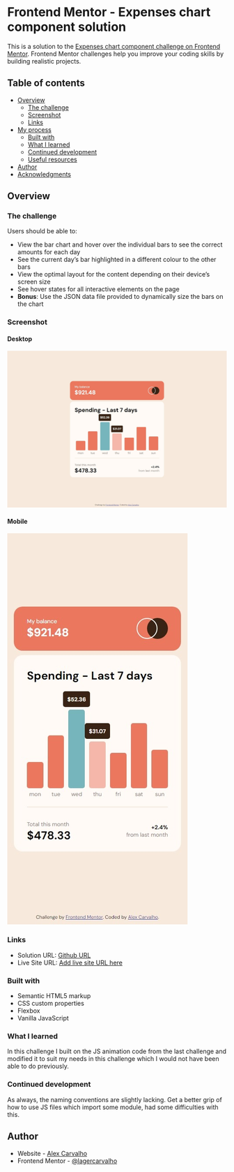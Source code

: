 # Frontend Mentor - Expenses chart component solution

This is a solution to the [Expenses chart component challenge on Frontend Mentor](https://www.frontendmentor.io/challenges/expenses-chart-component-e7yJBUdjwt). Frontend Mentor challenges help you improve your coding skills by building realistic projects. 

## Table of contents

- [Overview](#overview)
  - [The challenge](#the-challenge)
  - [Screenshot](#screenshot)
  - [Links](#links)
- [My process](#my-process)
  - [Built with](#built-with)
  - [What I learned](#what-i-learned)
  - [Continued development](#continued-development)
  - [Useful resources](#useful-resources)
- [Author](#author)
- [Acknowledgments](#acknowledgments)

## Overview

### The challenge

Users should be able to:

- View the bar chart and hover over the individual bars to see the correct amounts for each day
- See the current day’s bar highlighted in a different colour to the other bars
- View the optimal layout for the content depending on their device’s screen size
- See hover states for all interactive elements on the page
- **Bonus**: Use the JSON data file provided to dynamically size the bars on the chart

### Screenshot

#### Desktop
![](./images/desktop.jpeg)

#### Mobile
![](./images/mobile.jpeg)

### Links

- Solution URL: [Github URL](https://github.com/lagercarvalho/frontend-mentor/tree/master/expenses-chart)
- Live Site URL: [Add live site URL here](https://your-live-site-url.com)

### Built with

- Semantic HTML5 markup
- CSS custom properties
- Flexbox
- Vanilla JavaScript

### What I learned

In this challenge I built on the JS animation code from the last challenge and modified it to suit my needs in this challenge which I would not have been able to do previously.

### Continued development

As always, the naming conventions are slightly lacking.
Get a better grip of how to use JS files which import some module, had some difficulties with this.

## Author

- Website - [Alex Carvalho](https://lagercarvalho.github.io/frontend-mentor/)
- Frontend Mentor - [@lagercarvalho](https://www.frontendmentor.io/profile/lagercarvalho)

